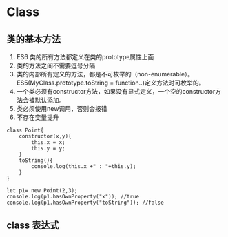 # Class

## 类的基本方法
1. ES6 类的所有方法都定义在类的prototype属性上面
2. 类的方法之间不需要逗号分隔
3. 类的内部所有定义的方法，都是不可枚举的（non-enumerable）。
  ES5(MyClass.prototype.toString = function..)定义方法时可枚举的。
4. 一个类必须有constructor方法，如果没有显式定义，一个空的constructor方法会被默认添加。
5. 类必须使用new调用，否则会报错
6. 不存在变量提升
```
class Point{
    constructor(x,y){
        this.x = x;
        this.y = y;
    }
    toString(){
        console.log(this.x +" : "+this.y);
    }
}

let p1= new Point(2,3);
console.log(p1.hasOwnProperty("x")); //true
console.log(p1.hasOwnProperty("toString")); //false
```
## class 表达式


